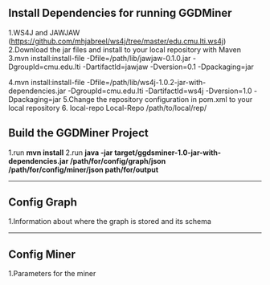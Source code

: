 ## Install Dependencies for running GGDMiner

1.WS4J and JAWJAW (https://github.com/mhjabreel/ws4j/tree/master/edu.cmu.lti.ws4j)
2.Download the jar files and install to your local repository with Maven
3.mvn install:install-file -Dfile=/path/lib/jawjaw-0.1.0.jar -DgroupId=cmu.edu.lti -DartifactId=jawjaw -Dversion=0.1 -Dpackaging=jar

4.mvn install:install-file -Dfile=/path/lib/ws4j-1.0.2-jar-with-dependencies.jar -DgroupId=cmu.edu.lti -DartifactId=ws4j -Dversion=1.0 -Dpackaging=jar
5.Change the repository configuration in pom.xml to your local repository
6.        <repository>
            <id>local-repo</id>
            <name>Local-Repo</name>
            <url>/path/to/local/rep/</url>
        </repository>

## Build the GGDMiner Project

1.run **mvn install**
2.run **java -jar target/ggdsminer-1.0-jar-with-dependencies.jar /path/for/config/graph/json /path/for/config/miner/json path/for/output**

---

## Config Graph

1.Information about where the graph is stored and its schema

---

## Config Miner

1.Parameters for the miner
